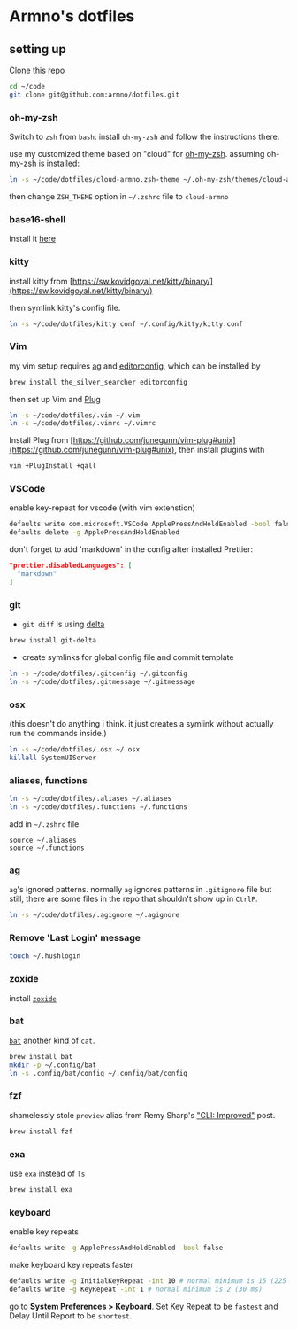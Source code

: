 # Armno's dotfiles

## setting up

Clone this repo

```sh
cd ~/code
git clone git@github.com:armno/dotfiles.git
```

### oh-my-zsh

Switch to `zsh` from `bash`: install `oh-my-zsh` and follow the instructions there.

use my customized theme based on "cloud" for [oh-my-zsh](http://ohmyz.sh/). assuming oh-my-zsh is installed:

```sh
ln -s ~/code/dotfiles/cloud-armno.zsh-theme ~/.oh-my-zsh/themes/cloud-armno.zsh-theme
```

then change `ZSH_THEME` option in `~/.zshrc` file to `cloud-armno`

### base16-shell

install it [here](https://github.com/chriskempson/base16-shell)

### kitty

install kitty from [https://sw.kovidgoyal.net/kitty/binary/](https://sw.kovidgoyal.net/kitty/binary/)

then symlink kitty's config file.

```sh
ln -s ~/code/dotfiles/kitty.conf ~/.config/kitty/kitty.conf
```

### Vim

my vim setup requires [ag](https://github.com/ggreer/the_silver_searcher)
and [editorconfig](http://editorconfig.org), which can be installed by

```sh
brew install the_silver_searcher editorconfig
```

then set up Vim and [Plug](https://github.com/junegunn/vim-plug)

```sh
ln -s ~/code/dotfiles/.vim ~/.vim
ln -s ~/code/dotfiles/.vimrc ~/.vimrc
```

Install Plug from [https://github.com/junegunn/vim-plug#unix](https://github.com/junegunn/vim-plug#unix),
then install plugins with

```sh
vim +PlugInstall +qall
```

### VSCode

enable key-repeat for vscode (with vim extenstion)

```sh
defaults write com.microsoft.VSCode ApplePressAndHoldEnabled -bool false
defaults delete -g ApplePressAndHoldEnabled
```

don't forget to add 'markdown' in the config after installed Prettier:
```json
"prettier.disabledLanguages": [
  "markdown"
]
```

### git

- `git diff` is using [delta](https://dandavison.github.io/delta/)

```sh
brew install git-delta
```

- create symlinks for global config file and commit template

```sh
ln -s ~/code/dotfiles/.gitconfig ~/.gitconfig
ln -s ~/code/dotfiles/.gitmessage ~/.gitmessage
```

### osx

(this doesn't do anything i think. it just creates a symlink without actually run the commands inside.)

```sh
ln -s ~/code/dotfiles/.osx ~/.osx
killall SystemUIServer
```

### aliases, functions

```sh
ln -s ~/code/dotfiles/.aliases ~/.aliases
ln -s ~/code/dotfiles/.functions ~/.functions
```

add in `~/.zshrc` file

```
source ~/.aliases
source ~/.functions
```

### ag

`ag`'s ignored patterns. normally `ag` ignores patterns in `.gitignore` file but still, there are some files in the repo that shouldn't show up in `CtrlP`.

```sh
ln -s ~/code/dotfiles/.agignore ~/.agignore
```

### Remove 'Last Login' message

```sh
touch ~/.hushlogin
```

### zoxide

install [`zoxide`](https://github.com/ajeetdsouza/zoxide)

### bat

[`bat`](https://github.com/sharkdp/bat) another kind of `cat`.

```sh
brew install bat
mkdir -p ~/.config/bat
ln -s .config/bat/config ~/.config/bat/config
```

### fzf

shamelessly stole `preview` alias from Remy Sharp's ["CLI: Improved"](https://remysharp.com/2018/08/23/cli-improved) post.

```sh
brew install fzf
```

### exa

use `exa` instead of `ls`

```sh
brew install exa
```

### keyboard

enable key repeats

```sh
defaults write -g ApplePressAndHoldEnabled -bool false
```

make keyboard key repeats faster

```sh
defaults write -g InitialKeyRepeat -int 10 # normal minimum is 15 (225 ms)
defaults write -g KeyRepeat -int 1 # normal minimum is 2 (30 ms)
```

go to **System Preferences > Keyboard**. Set Key Repeat to be `fastest` and Delay Until Report to be `shortest`.
